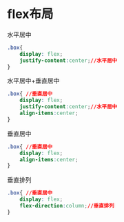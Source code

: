 # flex布局

水平居中
```css
.box{ 
    display: flex;
    justify-content:center;//水平居中
}
```

水平居中+垂直居中
```css
.box{ //垂直居中
    display: flex;
    justify-content:center;//水平居中
    align-items:center;
}
```

垂直居中
```css
.box{ //垂直居中
    display: flex;
    align-items:center;
}
```

垂直排列
```css
.box{ //垂直居中
    display: flex;
    flex-direction:column;//垂直排列
}
```

    